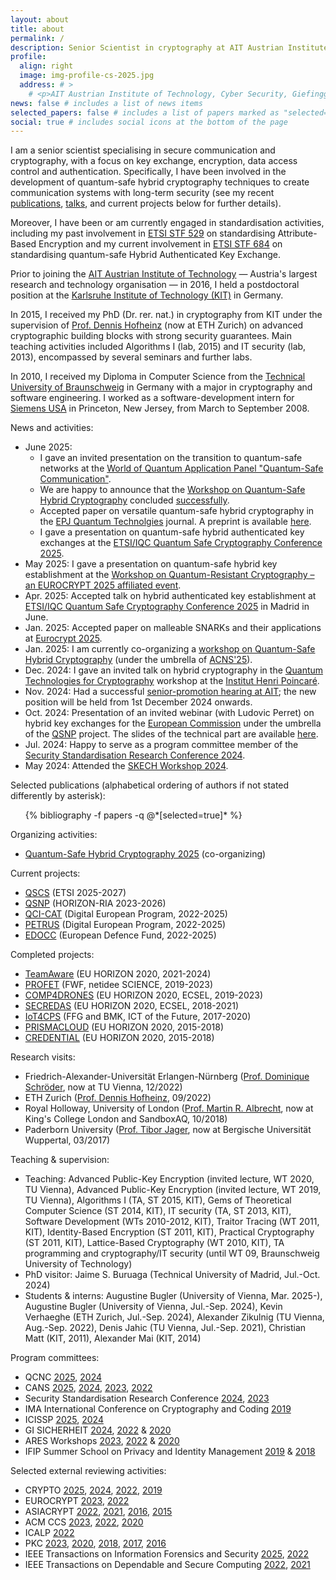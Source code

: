 ```yaml
---
layout: about
title: about
permalink: /
description: Senior Scientist in cryptography at AIT Austrian Institute of Technology, Vienna; PhD in cryptography from Karlsruhe Institute of Technology, Germany.
profile:
  align: right
  image: img-profile-cs-2025.jpg
  address: # >
    # <p>AIT Austrian Institute of Technology, Cyber Security, Giefinggasse 4, 1220 Vienna, Austria, first name dot last name at ait dot ac dot at</p>
news: false # includes a list of news items
selected_papers: false # includes a list of papers marked as "selected={true}"
social: true # includes social icons at the bottom of the page
---
```


I am a senior scientist specialising in secure communication and cryptography, with a focus on key exchange, encryption, data access control and authentication. Specifically, I have been involved in the development of quantum-safe hybrid cryptography techniques to create communication systems with long-term security (see my recent <a href="{{ '/publications/' | relative_url }}">publications</a>, <a href="{{ '/talks/' | relative_url }}">talks</a>, and current projects below for further details).

Moreover, I have been or am currently engaged in standardisation activities, including my past involvement in <a href="https://portal.etsi.org/STF/STFs/STFHomePages/STF529" target="_blank" rel="noopener">ETSI STF 529</a> on standardising Attribute-Based Encryption and my current involvement in <a href="https://portal.etsi.org/xtfs/#/xTF/684" target="_blank" rel="noopener">ETSI STF 684</a> on standardising quantum-safe Hybrid Authenticated Key Exchange.

Prior to joining the <a href="https://www.ait.ac.at" target="_blank" rel="noopener">AIT Austrian Institute of Technology</a> — Austria's largest research and technology organisation — in 2016, I held a postdoctoral position at the <a href="https://kit.edu" target="_blank" rel="nooppener">Karlsruhe Institute of Technology (KIT)</a> in Germany.

In 2015, I received my PhD (Dr. rer. nat.) in cryptography from KIT under the supervision of <a href="https://people.inf.ethz.ch/dhofheinz" target="_blank" rel="noopener">Prof. Dennis Hofheinz</a> (now at ETH Zurich) on advanced cryptographic building blocks with strong security guarantees. Main teaching activities included Algorithms I (lab, 2015) and IT security (lab, 2013), encompassed by several seminars and further labs.

In 2010, I received my Diploma in Computer Science from the <a href="https://www.tu-braunschweig.de/en/" target="_blank" rel="nooppener">Technical University of Braunschweig</a> in Germany with a major in cryptography and software engineering. I worked as a software-development intern for <a href="https://www.siemens.com/us/en.html" target="_blank" rel="nooppener">Siemens USA</a> in Princeton, New Jersey, from March to September 2008.

News and activities: 
<ul>
  <li>June 2025: 
    <ul>
      <li>I gave an invited presentation on the transition to quantum-safe networks at the <a href="https://express.converia.de/frontend/index.php?page_id=44432&v=List&do=15&day=5732&ses=38665#anker_session_38665" target="_blank" rel="noopener">World of Quantum Application Panel "Quantum-Safe Communication"</a>.</li>
      <li>We are happy to announce that the <a href="https://sites.google.com/view/qshc25" target="_blank" rel="noopener">Workshop on Quantum-Safe Hybrid Cryptography</a> concluded <a href="https://www.linkedin.com/posts/christophstriecks_quantumcryptography-postquantumcryptography-activity-7343933788277604354-FcKV?utm_source=share&utm_medium=member_desktop&rcm=ACoAABk2UfUBZhoh3urLr032aRfyX2EJN2aab4M" target="_blank" rel="noopener">successfully</a>.</li>
      <li>Accepted paper on versatile quantum-safe hybrid cryptography in the <a href="https://epjquantumtechnology.springeropen.com" target="_blank" rel="noopener">EPJ Quantum Technolgies</a> journal. A preprint is available <a href="https://arxiv.org/abs/2505.14162" target="_blank" rel="noopener">here</a>.</li>
      <li>I gave a presentation on quantum-safe hybrid authenticated key exchanges at the <a href="https://www.etsi.org/events/2450-etsi-iqc-quantum-safe-cryptography-conference-2025" target="_blank" rel="noopener">ETSI/IQC Quantum Safe Cryptography Conference 2025</a>.</li>
    </ul>
  </li>
 <li>May 2025: I gave a presentation on quantum-safe hybrid key establishment at the <a href="https://cryptull.webs.ull.es/QuRCry/" target="_blank" rel="noopener">Workshop on Quantum-Resistant Cryptography – an EUROCRYPT 2025 affiliated event</a>.</li>
 <li>Apr. 2025: Accepted talk on hybrid authenticated key establishment at <a href="https://www.etsi.org/events/2450-etsi-iqc-quantum-safe-cryptography-conference-2025" target="_blank" rel="noopener">ETSI/IQC Quantum Safe Cryptography Conference 2025</a> in Madrid in June.</li>
 <li>Jan. 2025: Accepted paper on malleable SNARKs and their applications at <a href="https://eurocrypt.iacr.org/2025/" target="_blank" rel="noopener">Eurocrypt 2025</a>.</li>
 <li>Jan. 2025: I am currently co-organizing a <a href="https://sites.google.com/view/qshc25" target="_blank" rel="noopener">workshop on Quantum-Safe Hybrid Cryptography</a> (under the umbrella of <a href="http://acns2025.fordaysec.de" target="_blank" rel="noopener">ACNS'25</a>).</li>
 <li>Dec. 2024: I gave an invited talk on hybrid cryptography in the <a href="https://indico.math.cnrs.fr/event/5778/" target="_blank" rel="noopener">Quantum Technologies for Cryptography</a> workshop at the <a href="https://www.ihp.fr/en" target="_blank" rel="noopener">Institut Henri Poincaré</a>.</li>
 <li>Nov. 2024: Had a successful <a href="https://www.ait.ac.at/en/news-events/single-view/detail/8582?cHash=95e94e77a25c99f7740075a7bf263364" target="_blank" rel="noopener">senior-promotion hearing at AIT</a>; the new position will be held from 1st December 2024 onwards.</li>
 <li>Oct. 2024: Presentation of an invited webinar (with Ludovic Perret) on hybrid key exchanges for the <a href="https://commission.europa.eu/about-european-commission/departments-and-executive-agencies/communications-networks-content-and-technology_en" target="_blank" rel="noopener">European Commission</a> under the umbrella of the <a href="https://qsnp.eu" target="_blank" rel="noopener">QSNP</a> project. The slides of the technical part are available <a href="assets/pdf/2024-10-02-Hybrid-Key-Exchange-Striecks-Perret-Part-1.pdf" target="_blank" rel="noopener">here</a>.</li>
 <!-- <li>Oct. 2024: Happy to serve as a program committee member in "Track 3: Security in the Quantum Age" of the <a href="https://www.ieee-qcnc.org/2025/" target="_blank" rel="noopener">International Conference on Quantum Communications, Networking, and Computing (QCNC 2025)</a>.</li>
 <li>Sep. 2024: Presentation of a series of webinars on authentication in large quantum-safe networks under the umbrella of the <a href="https://petrus-euroqci.eu" target="_blank" rel="noopener">PETRUS</a> project.</li>-->
 <li>Jul. 2024: Happy to serve as a program committee member of the <a href="https://ssresearch24.github.io" target="_blank" rel="noopener">Security Standardisation Research Conference 2024</a>.</li>
 <li>May 2024: Attended the <a href="https://skechworkshop.github.io" target="_blank" rel="noopener">SKECH Workshop 2024</a>.</li>
 <!--  <li>Jan. 2024: Talk on source authentication in quantum-safe networks at <a href="https://qci-cat.at/qci-days-event/" target="_blank" rel="noopener">QCI Days Vienna 2024</a>.</li> -->
 <!-- <li>Oct. 2023: An extended version of our PKC'15 paper was accepted to the <a href="https://www.springer.com/journal/145" target="_blank" rel="noopener">Journal of Cryptology</a>.</li>
 <li>Sep. 2023: Accepted paper on forward-secure 0-RTT key exchange at <a href="https://ccsw.io" target="_blank" rel="noopener">The ACM Cloud Computing Security Workshop 2023</a>.</li>
 <li>Aug. 2023: Accepted papers on forward security in updatable encryption at <a href="https://tcc.iacr.org/2023/" target="_blank" rel="noopener">TCC 2023</a> and on functional encryption with updatable ciphertexts in the <a href="https://www.springer.com/journal/145" target="_blank" rel="noopener">Journal of Cryptology</a>.</li>
 <li>Aug. 2023: (Virtual) presentation at <a href="https://pqcrypto2023.umiacs.io" target="_blank" rel="noopener">PQCrypto 2023</a> on hybrid authenticated key exchange.</li>
 <li>Aug. 2023: I will serve as a program committee member of <a href="https://icissp.scitevents.org" target="_blank" rel="noopener">ICISSP 2024</a> and <a href="https://sicherheit2024.ztt.hs-worms.de" target="_blank" rel="noopener">GI Sicherheit 2024</a>.</li>
 <li>Jun. 2023: Accepted paper on hybrid authenticated key exchange at <a href="https://pqcrypto2023.umiacs.io" target="_blank" rel="noopener">PQCrypto 2023</a>.</li>
 <li>May 2023: I will serve as a program committee member of <a href="https://www.augusta.edu/ccs/conferences/cans2023/" target="_blank" rel="noopener">CANS 2023</a>.</li>
 <li>Apr. 2023: I attended <a href="https://eurocrypt.iacr.org/2023/" target="_blank" rel="noopener">EUROCRYPT 2023</a> in Lyon.</li>
 <li>Jan. 2023: Accepted paper on strongly secure messaging at <a href="https://eurocrypt.iacr.org/2023/" target="_blank" rel="noopener">EUROCRYPT 2023</a>.</li>
 <li>Dez. 2022: From 7 to 9 December, I visited <a href="https://www.chaac.tf.fau.eu" target="_blank" rel="noopener">Dominique Schröder's group</a> at <a href="https://www.fau.eu" target="_blank" rel="noopener">Friedrich-Alexander-Universität Erlangen-Nürnberg</a> and gave a presentation on Forward Security.</li>
 <li>Oct. 2022: I will serve as a program committee member of the <a href="https://ssresearch2023.github.io" target="_blank" rel="noopener">Security Standardisation Research Conference 2023</a>.</li>
 <li>Sep. 2022: From 19 to 23 September, I visited <a href="https://foc.ethz.ch" target="_blank" rel="noopener">Dennis Hofheinz' group</a> at <a href="https://ethz.ch" target="_blank" rel="noopener">ETH Zurich</a> and held a talk on Puncturable Encryption.</li>
 <li>Apr. 2022: I attended <a href="https://rwc.iacr.org/2022" target="_blank" rel="noopener">Real World Crypto Symposium 2022</a> in Amsterdam and gave a contributed talk on <a href="https://iacr.org/submit/files/slides/2022/rwc/rwc2022/51/slides.pdf" target="_blank" rel="noopener">Puncturable Encryption</a> for forward security.</li>
-->
</ul>

<div class="publications">
  Selected publications (alphabetical ordering of authors if not stated differently by asterisk):
  
  <ul></ul>
  <ul>{% bibliography -f papers -q @*[selected=true]* %}</ul>

  <!-- Selected talks:
  
  <ul>{% bibliography -f cs-talks -q @*[selected=true]* %}</ul>-->
</div>

Organizing activities: 
<ul>
 <li><a href="https://sites.google.com/view/qshc25" target="_blank" rel="noopener">Quantum-Safe Hybrid Cryptography 2025</a> (co-organizing)</li> 
</ul>

Current projects: 

<ul>
 <li><a href="https://portal.etsi.org/xtfs/#/xTF/684" target="_blank" rel="noopener">QSCS</a> (ETSI 2025-2027)</li>
 <li><a href="https://qsnp.eu" target="_blank" rel="noopener">QSNP</a> (HORIZON-RIA 2023-2026)</li>
 <li><a href="https://qci-cat.at" target="_blank" rel="noopener">QCI-CAT</a> (Digital European Program, 2022-2025)</li>
 <li><a href="https://petrus-euroqci.eu" target="_blank" rel="noopener">PETRUS</a> (Digital European Program, 2022-2025)</li>
 <li><a href="https://defence-industry-space.ec.europa.eu/system/files/2023-01/Factsheet_EDF21_EDOCC.pdf" target="_blank" rel="noopener">EDOCC</a> (European Defence Fund, 2022-2025)</li>
</ul>

Completed projects: 

<ul>
 <li><a href="https://teamaware.eu" target="_blank" rel="noopener">TeamAware</a> (EU HORIZON 2020, 2021-2024)</li>
 <li><a href="https://profet.at/" target="_blank" rel="noopener">PROFET</a> (FWF, netidee SCIENCE, 2019-2023)</li>
 <li><a href="https://www.comp4drones.eu/" target="_blank" rel="noopener">COMP4DRONES</a> (EU HORIZON 2020, ECSEL, 2019-2023)</li>
 <li><a href="https://www.secredas-project.eu" target="_blank" rel="noopener">SECREDAS</a> (EU HORIZON 2020, ECSEL, 2018-2021)</li>
 <li><a href="https://www.iot4cps.at" target="_blank" rel="noopener">IoT4CPS</a> (FFG and BMK, ICT of the Future, 2017-2020)</li>
 <li><a href="https://prismacloud.eu/" target="_blank" rel="noopener">PRISMACLOUD</a> (EU HORIZON 2020, 2015-2018)</li>
 <li><a href="https://credential.eu/" target="_blank" rel="noopener">CREDENTIAL</a> (EU HORIZON 2020, 2015-2018)</li>
</ul>

Research visits: 
<ul>
 <li>Friedrich-Alexander-Universität Erlangen-Nürnberg (<a href="https://informatics.tuwien.ac.at/people/dominique-schroeder" target="_blank" rel="noopener">Prof. Dominique Schröder</a>, now at TU Vienna, 12/2022)</li>
 <li>ETH Zurich (<a href="https://foc.ethz.ch" target="_blank" rel="noopener">Prof. Dennis Hofheinz</a>, 09/2022)</li>
 <li>Royal Holloway, University of London (<a href="https://malb.io" target="_blank" rel="noopener">Prof. Martin R. Albrecht</a>, now at King's College London and SandboxAQ, 10/2018)</li>
 <li>Paderborn University (<a href="https://itsc.uni-wuppertal.de/en/group-members/prof-dr-ing-tibor-jager/" target="_blank" rel="noopener">Prof. Tibor Jager</a>, now at Bergische Universität Wuppertal, 03/2017)</li>
</ul>

Teaching & supervision:

<ul>
 <li>Teaching: Advanced Public-Key Encryption (invited lecture, WT 2020, TU Vienna), Advanced Public-Key Encryption (invited lecture, WT 2019, TU Vienna), Algorithms I (TA, ST 2015, KIT), Gems of Theoretical Computer Science (ST 2014, KIT), IT security (TA, ST 2013, KIT), Software Development (WTs 2010-2012, KIT), Traitor Tracing (WT 2011, KIT), Identity-Based Encryption (ST 2011, KIT), Practical Cryptography (ST 2011, KIT), Lattice-Based Cryptography (WT 2010, KIT), TA programming and cryptography/IT security (until WT 09, Braunschweig University of Technology)</li> 
 <li>PhD visitor: Jaime S. Buruaga (Technical University of Madrid, Jul.-Oct. 2024)</li>
 <li>Students & interns: Augustine Bugler (University of Vienna, Mar. 2025-), Augustine Bugler (University of Vienna, Jul.-Sep. 2024), Kevin Verhaeghe (ETH Zurich, Jul.-Sep. 2024), Alexander Zikulnig (TU Vienna, Aug.-Sep. 2022), Denis Jahic (TU Vienna, Jul.-Sep. 2021), Christian Matt (KIT, 2011), Alexander Mai (KIT, 2014)</li>
</ul>

Program committees: 
<ul>
 <li>QCNC <a href="https://www.ieee-qcnc.org/2025/" target="_blank" rel="noopener">2025</a>, <a href="https://www.ieee-qcnc.org/2024/" target="_blank" rel="noopener">2024</a></li> 
 <li>CANS <a href="https://cy2sec.comm.eng.osaka-u.ac.jp/miyaji-lab/event/cans2025/index.html" target="_blank" rel="noopener">2025</a>, <a href="https://2024.cansconference.org" target="_blank" rel="noopener">2024</a>, <a href="https://www.augusta.edu/ccs/conferences/cans2023/" target="_blank" rel="noopener">2023</a>, <a href="https://www.cans2022.com" target="_blank" rel="noopener">2022</a></li>
 <li>Security Standardisation Research Conference <a href="https://ssresearch24.github.io" target="_blank" rel="noopener">2024</a>, <a href="https://ssresearch2023.github.io" target="_blank" rel="noopener">2023</a></li>
 <li>IMA International Conference on Cryptography and Coding <a href="https://malb.io/imacc2019/" target="_blank" rel="noopener">2019</a></li>
 <li>ICISSP <a href="https://icissp.scitevents.org" target="_blank" rel="noopener">2025</a>, <a href="https://icissp.scitevents.org/?y=2024" target="_blank" rel="noopener">2024</a></li>
 <li>GI SICHERHEIT <a href="https://sicherheit2024.ztt.hs-worms.de" target="_blank" rel="noopener">2024</a>, <a href="https://www.sicherheit2022.kit.edu" target="_blank" rel="noopener">2022</a> &amp; <a href="https://www.uni-goettingen.de/de/603140.html" target="_blank" rel="noopener">2020</a></li>
 <li>ARES Workshops <a href="https://www.ares-conference.eu/secpid-2023/" target="_blank" rel="noopener">2023</a>, <a href="https://2022.ares-conference.eu/workshops-eu-symposium/secpid-2022/index.html" target="_blank" rel="noopener">2022</a> &amp; <a href="https://2020.ares-conference.eu/workshops/wisi-2020/index.html" target="_blank" rel="noopener">2020</a></li>
 <li>IFIP Summer School on Privacy and Identity Management <a href="https://www.ifip-summerschool.org" target="_blank" rel="noopener">2019</a> &amp; <a href="https://www.ifip-summerschool.org" target="_blank" rel="noopener">2018</a></li>
</ul>

Selected external reviewing activities: 
<ul>
 <li>CRYPTO <a href="https://crypto.iacr.org/2025/" target="_blank" rel="noopener">2025</a>, <a href="https://crypto.iacr.org/2024/" target="_blank" rel="noopener">2024</a>, <a href="https://crypto.iacr.org/2022/" target="_blank" rel="noopener">2022</a>, <a href="https://crypto.iacr.org/2019/" target="_blank" rel="noopener">2019</a></li> 
 <li>EUROCRYPT <a href="https://eurocrypt.iacr.org/2023/" target="_blank" rel="noopener">2023</a>, <a href="https://eurocrypt.iacr.org/2022/" target="_blank" rel="noopener">2022</a></li>
 <li>ASIACRYPT <a href="https://asiacrypt.iacr.org/2022/" target="_blank" rel="noopener">2022</a>, <a href="https://asiacrypt.iacr.org/2021/" target="_blank" rel="noopener">2021</a>, <a href="https://www.iacr.org/conferences/asiacrypt2016/www.asiacrypt2016.org/index.html" target="_blank" rel="noopener">2016</a>, <a href="https://www.math.auckland.ac.nz/~sgal018/AC2015/index.html" target="_blank" rel="noopener">2015</a></li>
 <li>ACM CCS <a href="https://www.sigsac.org/ccs/CCS2023/" target="_blank" rel="noopener">2023</a>, <a href="https://www.sigsac.org/ccs/CCS2022/" target="_blank" rel="noopener">2022</a>, <a href="https://www.sigsac.org/ccs/CCS2020/" target="_blank" rel="noopener">2020</a></li>
 <!-- <li>USENIX Security <a href="https://www.usenix.org/conference/usenixsecurity21" target="_blank" rel="noopener">2021</a></li>-->
 <!-- <li>IEEE Symposium on Security and Privacy <a href="https://www.ieee-security.org/TC/SP2022/cfpapers.html" target="_blank" rel="noopener">2022</a></li>-->
 <li>ICALP <a href="https://icalp2022.irif.fr" target="_blank" rel="noopener">2022</a></li>
 <li>PKC <a href="https://pkc.iacr.org/2023/" target="_blank" rel="noopener">2023</a>, <a href="https://pkc.iacr.org/2020/" target="_blank" rel="noopener">2020</a>, <a href="https://pkc.iacr.org/2018/" target="_blank" rel="noopener">2018</a>, <a href="https://www.iacr.org/workshops/pkc2017/" target="_blank" rel="noopener">2017</a>, <a href="https://troll.iis.sinica.edu.tw/pkc16/" target="_blank" rel="noopener">2016</a></li>
 <li>IEEE Transactions on Information Forensics and Security <a href="https://ieeexplore.ieee.org/xpl/RecentIssue.jsp?punumber=10206" target="_blank" rel="noopener">2025</a>, <a href="https://ieeexplore.ieee.org/xpl/RecentIssue.jsp?punumber=10206" target="_blank" rel="noopener">2022</a></li>
 <li>IEEE Transactions on Dependable and Secure Computing <a href="https://ieeexplore.ieee.org/xpl/aboutJournal.jsp?punumber=8858" target="_blank" rel="noopener">2022</a>, <a href="https://ieeexplore.ieee.org/xpl/aboutJournal.jsp?punumber=8858" target="_blank" rel="noopener">2021</a></li>
 <!-- <li>Designs, Codes and Cryptography <a href="https://www.springer.com/journal/10623/" target="_blank" rel="noopener">2022</a></li>-->
 <!-- <li>CT-RSA <a href="https://sites.google.com/site/ctrsa2021/" target="_blank" rel="noopener">2021</a></li>-->
 <!-- <li>EuroS&P <a href="http://www.ieee-security.org/TC/EuroSP2018/" target="_blank" rel="noopener">2018</a></li>-->
</ul>


<!-- 
(Recent) selected invited talks and standardisation activities:

<ul>
 <li>On the Transition to Quantum-Safe Networks (World of Quantum Application Panel, 2025)</li>
 <li>On Quantum-Secure Hybrid Key Exchanges (European Commission, 2024)</li> 
 <li>On Forward Security (ETH Zurich & FAU Nürnberg-Erlangen, 2022)</li>
 <li>On Attribute-Based Encryption for Strong Access Control (ETSI Security Week, 2020)</li>
 <li>On Security, Safety, and Privacy-by-Design (Austrian Standards, 2020, press coverage in <a href="https://futurezone.at/b2b/design-standards-muessen-von-anfang-an-mitgedacht-werden/401088141" target="_blank" rel="noopener">futurezone</a> and <a href="https://www.austrian-standards.at/de/themengebiete/digitalisierung-datensicherheit/iot-fachkongress-nachbericht-2020" target="_blank" rel="noopener">Austrian Standards</a>)</li>
 <li>Involvement in <a href="https://portal.etsi.org/STF/STFs/STFHomePages/STF529" target="_blank" rel="noopener">ETSI STF 529</a> on standardizing Attribute-Based Encryption (press release from <a href="https://www.etsi.org/newsroom/press-releases/1328-2018-08-press-etsi-releases-cryptographic-standards-for-secure-access-control" target="_blank" rel="noopener">ETSI</a>)</li>
</ul>
-->